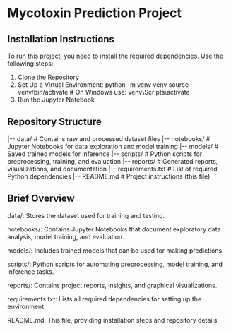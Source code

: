 # Mycotoxin Prediction Project
## Installation Instructions
To run this project, you need to install the required dependencies. Use the following steps:
1. Clone the Repository
2. Set Up a Virtual Environment:
   python -m venv venv
   source venv/bin/activate  # On Windows use: venv\Scripts\activate
3. Run the Jupyter Notebook

## Repository Structure
|-- data/                  # Contains raw and processed dataset files
|-- notebooks/             # Jupyter Notebooks for data exploration and model training
|-- models/                # Saved trained models for inference
|-- scripts/               # Python scripts for preprocessing, training, and evaluation
|-- reports/               # Generated reports, visualizations, and documentation
|-- requirements.txt       # List of required Python dependencies
|-- README.md              # Project instructions (this file)

## Brief Overview

data/: Stores the dataset used for training and testing.

notebooks/: Contains Jupyter Notebooks that document exploratory data analysis, model training, and evaluation.

models/: Includes trained models that can be used for making predictions.

scripts/: Python scripts for automating preprocessing, model training, and inference tasks.

reports/: Contains project reports, insights, and graphical visualizations.

requirements.txt: Lists all required dependencies for setting up the environment.

README.md: This file, providing installation steps and repository details.

